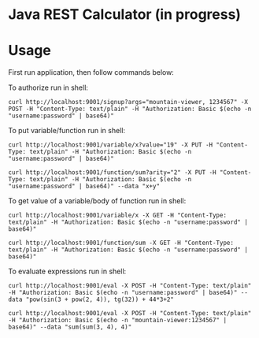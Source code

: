 # Java REST Calculator (in progress)

# Usage

First run application, then follow commands below:

To authorize run in shell:

`curl http://localhost:9001/signup?args="mountain-viewer, 1234567" -X POST -H "Content-Type: text/plain" -H "Authorization: Basic $(echo -n "username:password" | base64)"`


To put variable/function run in shell:

`curl http://localhost:9001/variable/x?value="19" -X PUT -H "Content-Type: text/plain" -H "Authorization: Basic $(echo -n "username:password" | base64)"`

`curl http://localhost:9001/function/sum?arity="2" -X PUT -H "Content-Type: text/plain" -H "Authorization: Basic $(echo -n "username:password" | base64)" --data "x+y"`


To get value of a variable/body of function run in shell:

`curl http://localhost:9001/variable/x -X GET -H "Content-Type: text/plain" -H "Authorization: Basic $(echo -n "username:password" | base64)"`

`curl http://localhost:9001/function/sum -X GET -H "Content-Type: text/plain" -H "Authorization: Basic $(echo -n "username:password" | base64)"`


To evaluate expressions run in shell:

`curl http://localhost:9001/eval -X POST -H "Content-Type: text/plain" -H "Authorization: Basic $(echo -n "username:password" | base64)" --data "pow(sin(3 + pow(2, 4)), tg(32)) + 44*3+2"`

`curl http://localhost:9001/eval -X POST -H "Content-Type: text/plain" -H "Authorization: Basic $(echo -n "mountain-viewer:1234567" | base64)" --data "sum(sum(3, 4), 4)"`
